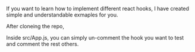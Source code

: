 If you want to learn how to implement different react hooks, 
I have created simple and understandable exmaples for you.

After cloneing the repo, 

Inside src/App.js, you can simply un-comment the hook you want to test and comment the rest others.
